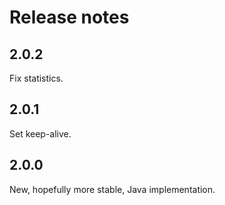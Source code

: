 # Release notes

## 2.0.2

Fix statistics.

## 2.0.1

Set keep-alive.

## 2.0.0

New, hopefully more stable, Java implementation.